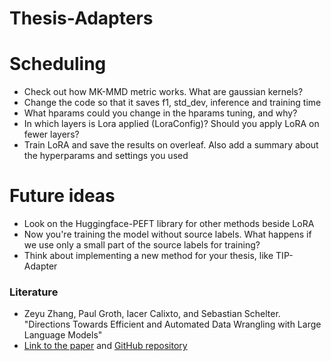 # Thesis-Adapters

# Scheduling

- Check out how MK-MMD metric works. What are gaussian kernels?
- Change the code so that it saves f1, std_dev, inference and training time
- What hparams could you change in the hparams tuning, and why?
- In which layers is Lora applied (LoraConfig)? Should you apply LoRA on fewer layers?
- Train LoRA and save the results on overleaf. Also add a summary about the hyperparams and settings you used 

# Future ideas
- Look on the Huggingface-PEFT library for other methods beside LoRA
- Now you're training the model without source labels. What happens if we use only a small part of the source labels for training?
-  Think about implementing a new method for your thesis, like TIP-Adapter

### Literature
  - Zeyu Zhang, Paul Groth, Iacer Calixto, and Sebastian Schelter. "Directions Towards Efficient and Automated Data Wrangling with Large Language Models"
  - [Link to the paper](https://www.wis.ewi.tudelft.nl/assets/files/dbml2024/DBML24_paper_1.pdf) and [GitHub repository](https://github.com/Jantory/cpwrangle)

